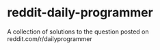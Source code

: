 # reddit-daily-programmer
A collection of solutions to the question posted on reddit.com/r/dailyprogrammer

